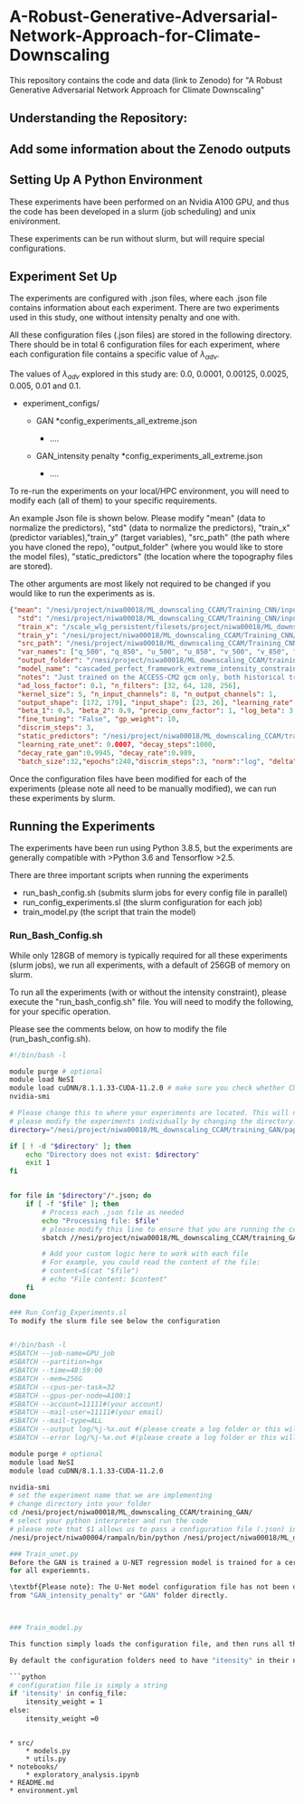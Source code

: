 # A-Robust-Generative-Adversarial-Network-Approach-for-Climate-Downscaling
This repository contains the code and data (link to Zenodo) for "A Robust Generative Adversarial Network Approach for Climate Downscaling"

## Understanding the Repository:

## Add some information about the Zenodo outputs



## Setting Up A Python Environment
These experiments have been performed on an Nvidia A100 GPU, and thus the code has been developed in a
slurm (job scheduling) and unix enivironment.

These experiments can be run without slurm, but will require special configurations.


## Experiment Set Up

The experiments are configured with .json files, where each .json file contains information about each experiment.
There are two experiments used in this study, one without intensity penalty and one with.

All these configuration files (.json files) are stored in the following directory.
There should be in total 6 configuration files for each experiment, where each configuration file contains a specific value of $\lambda_{adv}$.

The values of $\lambda_{adv}$ explored in this study are: 0.0, 0.0001, 0.00125, 0.0025, 0.005, 0.01 and 0.1.

* experiment_configs/
    * GAN
        *config_experiments_all_extreme.json
        * ....

    * GAN_intensity penalty
        *config_experiments_all_extreme.json
        * ....

To re-run the experiments on your local/HPC environment, you will need to modify each (all of them)
to your specific requirements.

An example Json file is shown below.
Please modify "mean" (data to normalize the predictors), "std" (data to normalize the predictors),
 "train_x" (predictor variables),"train_y" (target variables), "src_path" (the path where you have cloned the repo),
 "output_folder" (where you would like to store the model files), "static_predictors" (the location where the topography files are stored).

 The other arguments are most likely not required to be changed if you would like to run the experiments as is.

```json
{"mean": "/nesi/project/niwa00018/ML_downscaling_CCAM/Training_CNN/inputs/ERA5/mean_1974_2011.nc",
  "std": "/nesi/project/niwa00018/ML_downscaling_CCAM/Training_CNN/inputs/ERA5/std_1974_2011.nc",
  "train_x": "/scale_wlg_persistent/filesets/project/niwa00018/ML_downscaling_CCAM/Training_CNN/inputs/CCAM_emulator_precip_fields/Combined_ACCESS-CM2/ACCESS-CM2_hist.nc",
  "train_y": "/nesi/project/niwa00018/ML_downscaling_CCAM/Training_CNN/inputs/CCAM_emulator_precip_fields/Combined_ACCESS-CM2/ACCESS_CM2_pr_hist.nc",
  "src_path": "/nesi/project/niwa00018/ML_downscaling_CCAM/Training_CNN/ops/training_GAN",
  "var_names": ["q_500", "q_850", "u_500", "u_850", "v_500", "v_850", "t_500", "t_850"],
  "output_folder": "/nesi/project/niwa00018/ML_downscaling_CCAM/training_GAN/paper_experiments/models",
  "model_name": "cascaded_perfect_framework_extreme_intensity_constraint",
  "notes": "Just trained on the ACCESS-CM2 gcm only, both historical training",
  "ad_loss_factor": 0.1, "n_filters": [32, 64, 128, 256],
  "kernel_size": 5, "n_input_channels": 8, "n_output_channels": 1,
  "output_shape": [172, 179], "input_shape": [23, 26], "learning_rate": 0.0002,
  "beta_1": 0.5, "beta_2": 0.9, "precip_conv_factor": 1, "log_beta": 3.5,
  "fine_tuning": "False", "gp_weight": 10,
  "discrim_steps": 3,
  "static_predictors": "/nesi/project/niwa00018/ML_downscaling_CCAM/training_GAN/ancil_fields/ERA5_eval_ccam_12km.198110_NZ_Invariant.nc",
  "learning_rate_unet": 0.0007, "decay_steps":1000,
  "decay_rate_gan":0.9945, "decay_rate":0.989,
  "batch_size":32,"epochs":240,"discrim_steps":3, "norm":"log", "delta":0.01}
```

Once the configuration files have been modified for each of the experiments (please note all need to be manually modified), we can run these experiments by slurm.

## Running the Experiments
The experiments have been run using Python 3.8.5, but the experiments are generally compatible with >Python 3.6 and Tensorflow >2.5.

There are three important scripts when running the experiments
* run_bash_config.sh (submits slurm jobs for every config file in parallel)
* run_config_experiments.sl (the slurm configuration for each job)
* train_model.py (the script that train the model)

### Run_Bash_Config.sh

While only 128GB of memory is typically required for all these experiments (slurm jobs), we run all experiments, with a default of 256GB of memory on slurm.

To run all the experiments (with or without the intensity constraint), please execute the "run_bash_config.sh" file.
You will need to modify the following, for your specific operation.

Please see the comments below, on how to modify the file (run_bash_config.sh).

```bash
#!/bin/bash -l

module purge # optional
module load NeSI
module load cuDNN/8.1.1.33-CUDA-11.2.0 # make sure you check whether CUDA and cuDNN have been successfully loaded.
nvidia-smi

# Please change this to where your experiments are located. This will need to be repeated for both with and without the intensity constraint
# please modify the experiments individually by changing the directory.
directory="/nesi/project/niwa00018/ML_downscaling_CCAM/training_GAN/paper_experiments/intensity_penalty"

if [ ! -d "$directory" ]; then
    echo "Directory does not exist: $directory"
    exit 1
fi


for file in "$directory"/*.json; do
    if [ -f "$file" ]; then
        # Process each .json file as needed
        echo "Processing file: $file"
        # please modify this line to ensure that you are running the correct script
        sbatch //nesi/project/niwa00018/ML_downscaling_CCAM/training_GAN/run_config_experiments.sl $file

        # Add your custom logic here to work with each file
        # For example, you could read the content of the file:
        # content=$(cat "$file")
        # echo "File content: $content"
    fi
done

### Run_Config_Experiments.sl
To modify the slurm file see below the configuration


#!/bin/bash -l
#SBATCH --job-name=GPU_job
#SBATCH --partition=hgx
#SBATCH --time=48:59:00
#SBATCH --mem=256G
#SBATCH --cpus-per-task=32
#SBATCH --gpus-per-node=A100:1
#SBATCH --account=11111#(your account)
#SBATCH --mail-user=11111#(your email)
#SBATCH --mail-type=ALL
#SBATCH --output log/%j-%x.out #(please create a log folder or this will fail)
#SBATCH --error log/%j-%x.out #(please create a log folder or this will fail)

module purge # optional
module load NeSI
module load cuDNN/8.1.1.33-CUDA-11.2.0

nvidia-smi
# set the experiment name that we are implementing
# change directory into your folder
cd /nesi/project/niwa00018/ML_downscaling_CCAM/training_GAN/
# select your python interpreter and run the code
# please note that $1 allows us to pass a configuration file (.json) into the script.
/nesi/project/niwa00004/rampaln/bin/python /nesi/project/niwa00018/ML_downscaling_CCAM/training_GAN/unet_pretraining_nobn.py $1

### Train_unet.py
Before the GAN is trained a U-NET regression model is trained for a certain number of epochs (240). This same U-Net is then used
for all experiemnts.

\textbf{Please note}: The U-Net model configuration file has not been defined, but it is possible to simply use a pre-defined configuration file
from "GAN_intensity_penalty" or "GAN" folder directly.



### Train_model.py

This function simply loads the configuration file, and then runs all the experiments. (see the src folder for detailed information about the functions).

By default the configuration folders need to have "itensity" in their name, as the intensity weight is an integer, see line 29

```python
# configuration file is simply a string
if 'itensity' in config_file:
    itensity_weight = 1
else:
    itensity_weight =0
```




```

* src/
    * models.py
    * utils.py
* notebooks/
    * exploratory_analysis.ipynb
* README.md
* environment.yml
